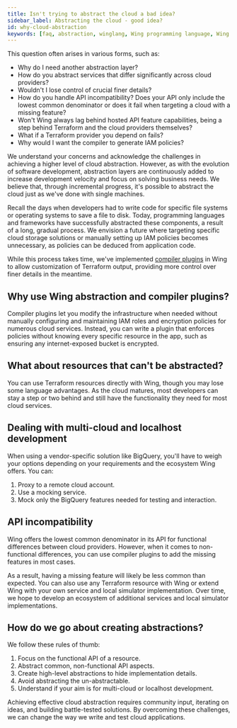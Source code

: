 ```yaml
---
title: Isn't trying to abstract the cloud a bad idea?
sidebar_label: Abstracting the cloud - good idea?
id: why-cloud-abstraction
keywords: [faq, abstraction, winglang, Wing programming language, Wing language, Terraform]
---
```


This question often arises in various forms, such as:
- Why do I need another abstraction layer?
- How do you abstract services that differ significantly across cloud providers?
- Wouldn't I lose control of crucial finer details?
- How do you handle API incompatibility? Does your API only include the lowest common denominator or does it fail when targeting a cloud with a missing feature?
- Won't Wing always lag behind hosted API feature capabilities, being a step behind Terraform and the cloud providers themselves?
- What if a Terraform provider you depend on fails?
- Why would I want the compiler to generate IAM policies?

We understand your concerns and acknowledge the challenges in achieving a higher level of cloud abstraction. However, as with the evolution of software development, abstraction layers are continuously added to increase development velocity and focus on solving business needs. We believe that, through incremental progress, it's possible to abstract the cloud just as we've done with single machines.

Recall the days when developers had to write code for specific file systems or operating systems to save a file to disk. Today, programming languages and frameworks have successfully abstracted these components, a result of a long, gradual process. We envision a future where targeting specific cloud storage solutions or manually setting up IAM policies becomes unnecessary, as policies can be deduced from application code.

While this process takes time, we've implemented [compiler plugins](https://docs.winglang.io/blog/2023/02/17/plugins) in Wing to allow customization of Terraform output, providing more control over finer details in the meantime.

## Why use Wing abstraction and compiler plugins?

Compiler plugins let you modify the infrastructure when needed without manually configuring and maintaining IAM roles and encryption policies for numerous cloud services. Instead, you can write a plugin that enforces policies without knowing every specific resource in the app, such as ensuring any internet-exposed bucket is encrypted.

## What about resources that can't be abstracted?

You can use Terraform resources directly with Wing, though you may lose some language advantages. As the cloud matures, most developers can stay a step or two behind and still have the functionality they need for most cloud services.

## Dealing with multi-cloud and localhost development

When using a vendor-specific solution like BigQuery, you'll have to weigh your options depending on your requirements and the ecosystem Wing offers. You can:

1. Proxy to a remote cloud account.
2. Use a mocking service.
3. Mock only the BigQuery features needed for testing and interaction.

## API incompatibility

Wing offers the lowest common denominator in its API for functional differences between cloud providers. However, when it comes to non-functional differences, you can use compiler plugins to add the missing features in most cases. 

As a result, having a missing feature will likely be less common than expected. You can also use any Terraform resource with Wing or extend Wing with your own service and local simulator implementation. Over time, we hope to develop an ecosystem of additional services and local simulator implementations.

## How do we go about creating abstractions?

We follow these rules of thumb:

1. Focus on the functional API of a resource.
2. Abstract common, non-functional API aspects.
3. Create high-level abstractions to hide implementation details.
4. Avoid abstracting the un-abstractable.
5. Understand if your aim is for multi-cloud or localhost development.

Achieving effective cloud abstraction requires community input, iterating on ideas, and building battle-tested solutions. By overcoming these challenges, we can change the way we write and test cloud applications.
